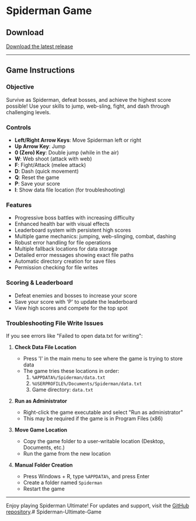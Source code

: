 # Spiderman Game

## Download

[Download the latest release](https://github.com/mashrur-rahman-fahim/Spiderman-Ultimate-Game/releases/latest)

---

## Game Instructions

### Objective
Survive as Spiderman, defeat bosses, and achieve the highest score possible! Use your skills to jump, web-sling, fight, and dash through challenging levels.

### Controls
- **Left/Right Arrow Keys**: Move Spiderman left or right
- **Up Arrow Key**: Jump
- **0 (Zero) Key**: Double jump (while in the air)
- **W**: Web shoot (attack with web)
- **F**: Fight/Attack (melee attack)
- **D**: Dash (quick movement)
- **Q**: Reset the game
- **P**: Save your score
- **I**: Show data file location (for troubleshooting)

### Features
- Progressive boss battles with increasing difficulty
- Enhanced health bar with visual effects
- Leaderboard system with persistent high scores
- Multiple game mechanics: jumping, web-slinging, combat, dashing
- Robust error handling for file operations
- Multiple fallback locations for data storage
- Detailed error messages showing exact file paths
- Automatic directory creation for save files
- Permission checking for file writes

### Scoring & Leaderboard
- Defeat enemies and bosses to increase your score
- Save your score with 'P' to update the leaderboard
- View high scores and compete for the top spot

### Troubleshooting File Write Issues
If you see errors like "Failed to open data.txt for writing":

1. **Check Data File Location**
   - Press 'I' in the main menu to see where the game is trying to store data
   - The game tries these locations in order:
     1. `%APPDATA%/Spiderman/data.txt`
     2. `%USERPROFILE%/Documents/Spiderman/data.txt`
     3. Game directory: `data.txt`

2. **Run as Administrator**
   - Right-click the game executable and select "Run as administrator"
   - This may be required if the game is in Program Files (x86)

3. **Move Game Location**
   - Copy the game folder to a user-writable location (Desktop, Documents, etc.)
   - Run the game from the new location

4. **Manual Folder Creation**
   - Press Windows + R, type `%APPDATA%`, and press Enter
   - Create a folder named `Spiderman`
   - Restart the game

---

Enjoy playing Spiderman Ultimate! For updates and support, visit the [GitHub repository](https://github.com/yourusername/Spiderman-Ultimate).# Spiderman-Ultimate-Game
